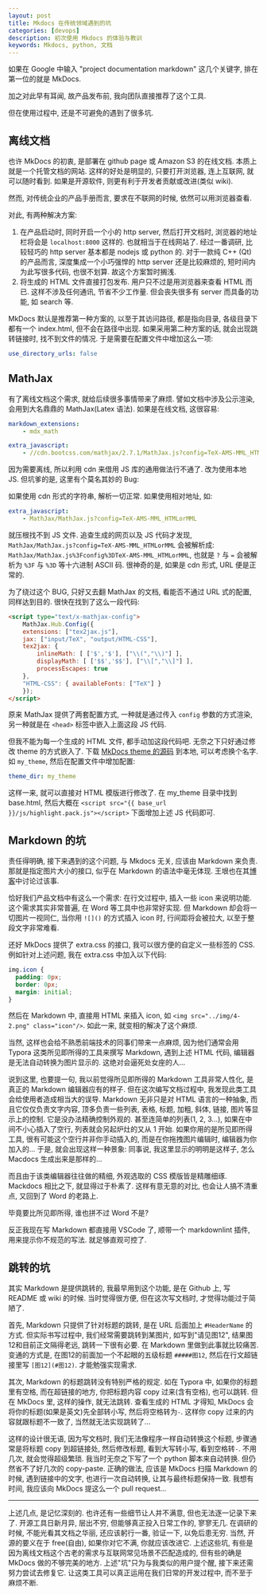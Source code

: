 ```yaml
---
layout: post
title: Mkdocs 在传统领域遇到的坑
categories: [devops]
description: 初次使用 Mkdocs 的体验与教训
keywords: Mkdocs, python, 文档
---
```


如果在 Google 中输入 "project documentation markdown" 这几个关键字, 排在第一位的就是 MkDocs.

加之对此早有耳闻, 故产品发布前, 我向团队直接推荐了这个工具.

但在使用过程中, 还是不可避免的遇到了很多坑.

## 离线文档

也许 MkDocs 的初衷, 是部署在 github page 或 Amazon S3 的在线文档. 本质上就是一个托管文档的网站. 这样的好处是明显的, 只要打开浏览器, 连上互联网, 就可以随时看到. 如果是开源软件, 则更有利于开发者贡献或改进(类似 wiki).

然而, 对传统企业的产品手册而言, 要求在不联网的时候, 依然可以用浏览器查看.

对此, 有两种解决方案:

1. 在产品启动时, 同时开启一个小的 http server, 然后打开文档时, 浏览器的地址栏将会是 `localhost:8000` 这样的. 也就相当于在线网站了. 经过一番调研, 比较轻巧的 http server 基本都是 nodejs 或 python 的. 对于一款纯 C++ (Qt) 的产品而言, 深度集成一个小巧强悍的 http server 还是比较麻烦的, 短时间内为此写很多代码, 也很不划算. 故这个方案暂时搁浅.
1. 将生成的 HTML 文件直接打包发布. 用户只不过是用浏览器来查看 HTML 而已. 这样不涉及任何通讯, 节省不少工作量. 但会丧失很多有 server 而具备的功能, 如 search 等.

MkDocs 默认是推荐第一种方案的, 以至于其访问路径, 都是指向目录, 各级目录下都有一个 index.html, 但不会在路径中出现. 如果采用第二种方案的话, 就会出现跳转链接时, 找不到文件的情况. 于是需要在配置文件中增加这么一项:

```yml
use_directory_urls: false
```

## MathJax

有了离线文档这个需求, 就给后续很多事情带来了麻烦. 譬如文档中涉及公示渲染, 会用到大名鼎鼎的 MathJax(Latex 语法). 如果是在线文档, 这很容易:

```yml
markdown_extensions:
    - mdx_math

extra_javascript:
    - //cdn.bootcss.com/mathjax/2.7.1/MathJax.js?config=TeX-AMS-MML_HTMLorMML
```

因为需要离线, 所以利用 cdn 来借用 JS 库的通用做法行不通了. 改为使用本地 JS. 但坑爹的是, 这里有个莫名其妙的 Bug:

如果使用 cdn 形式的字符串, 解析一切正常. 如果使用相对地址, 如:

```yml
extra_javascript:
    - MathJax/MathJax.js?config=TeX-AMS-MML_HTMLorMML
```

就压根找不到 JS 文件. 追查生成的网页以及 JS 代码才发现, `MathJax/MathJax.js?config=TeX-AMS-MML_HTMLorMML` 会被解析成: `MathJax/MathJax.js%3Fconfig%3DTeX-AMS-MML_HTMLorMML`, 也就是 `?` 与 `=` 会被解析为 `%3F` 与 `%3D` 等十六进制 ASCII 码. 很神奇的是, 如果是 cdn 形式, URL 便是正常的.

为了绕过这个 BUG, 只好又去翻 MathJax 的文档, 看能否不通过 URL 式的配置, 同样达到目的. 很快在找到了这么一段代码:

```html
<script type="text/x-mathjax-config">
    MathJax.Hub.Config({
    extensions: ["tex2jax.js"],
    jax: ["input/TeX", "output/HTML-CSS"],
    tex2jax: {
        inlineMath: [ ['$','$'], ["\\(","\\)"] ],
        displayMath: [ ['$$','$$'], ["\\[","\\]"] ],
        processEscapes: true
    },
    "HTML-CSS": { availableFonts: ["TeX"] }
    });
</script>
```

原来 MathJax 提供了两套配置方式, 一种就是通过传入 `config` 参数的方式渲染, 另一种就是在 `<head>` 标签中嵌入上面这段 JS 代码.

但我不能为每一个生成的 HTML 文件, 都手动加这段代码吧. 无奈之下只好通过修改 theme 的方式嵌入了. 下载 [MkDocs theme 的源码](https://github.com/mkdocs/mkdocs/tree/master/mkdocs/themes/mkdocs) 到本地, 可以考虑换个名字. 如 `my_theme`, 然后在配置文件中增加配置:

```yml
theme_dir: my_theme
```

这样一来, 就可以直接对 HTML 模版进行修改了. 在 my_theme 目录中找到 base.html, 然后大概在 `<script src="{{ base_url }}/js/highlight.pack.js"></script>` 下面增加上述 JS 代码即可.

## Markdown 的坑

责任得明确, 接下来遇到的这个问题, 与 Mkdocs 无关, 应该由 Markdown 来负责. 那就是指定图片大小的接口, 似乎在 Markdown 的语法中毫无体现. 王垠也在其[博客](http://www.yinwang.org/blog-cn/2013/04/14/markdown)中讨论过该事.

恰好我们产品文档中有这么一个需求: 在行文过程中, 插入一些 icon 来说明功能. 这个需求其实非常普遍, 在 Word 等工具中也非常好实现. 但 Markdown 却会将一切图片一视同仁, 当你用 `![]()` 的方式插入 icon 时, 行间距将会被拉大, 以至于整段文字非常难看.

还好 MkDocs 提供了 extra.css 的接口, 我可以很方便的自定义一些标签的 CSS. 例如针对上述问题, 我在 extra.css 中加入以下代码:

```css
img.icon {
  padding: 0px;
  border: 0px;
  margin: initial;
}
```

然后在 Markdown 中, 直接用 HTML 来插入 icon, 如 `<img src="../img/4-2.png" class="icon"/>`. 如此一来, 就变相的解决了这个麻烦.

当然, 这样也会给不熟悉前端技术的同事们带来一点麻烦, 因为他们通常会用 Typora 这类所见即所得的工具来撰写 Markdown, 遇到上述 HTML 代码, 编辑器是无法自动转换为图片显示的. 这绝对会逼死处女座的人...

说到这里, 也要提一句, 我以前觉得所见即所得的 Markdown 工具非常人性化, 是真正的 Markdown 编辑器应有的样子. 但在这次编写文档过程中, 我发现此类工具会给使用者造成相当大的误导. Markdown 无非只是对 HTML 语言的一种抽象, 而且它仅仅负责文字内容, 顶多负责一些列表, 表格, 标题, 加粗, 斜体, 链接, 图片等显示上的控制. 它是没办法精确控制外观的. 甚至连简单的列表(1, 2, 3...), 如果在中间不小心插入了空行, 列表就会另起炉灶的又从 1 开始. 如果你用的是所见即所得工具, 很有可能这个空行并非你手动插入的, 而是在你拖拽图片编辑时, 编辑器为你加入的... 于是, 就会出现这样一种景象: 同事说, 我这里显示的明明是这样子, 怎么 Macdocs 生成出来是那样的...

而且由于该类编辑器往往做的精细, 外观选取的 CSS 模版皆是精雕细琢. Mackdocs 相比之下, 就显得过于朴素了. 这样有意无意的对比, 也会让人搞不清重点, 又回到了 Word 的老路上.

毕竟要比所见即所得, 谁也拼不过 Word 不是?

反正我现在写 Markdown 都直接用 VSCode 了, 顺带一个 markdownlint 插件, 用来提示你不规范的写法. 就足够直观可控了.

## 跳转的坑

其实 Markdown 是提供跳转的, 我最早用到这个功能, 是在 Github 上, 写 README 或 wiki 的时候. 当时觉得很方便, 但在这次写文档时, 才觉得功能过于简陋了.

首先, Markdown 只提供了针对标题的跳转, 是在 URL 后面加上 `#HeaderName` 的方式. 但实际书写过程中, 我们经常需要跳转到某图片, 如写到"请见图12", 结果图12和目前正文隔得老远, 跳转一下很有必要. 在 Markdown 里做到此事就比较痛苦. 变通的方式是, 在图12的前面加一个不起眼的五级标题 `#####图12`, 然后在行文超链接里写 `[图12](#图12)`. 才能勉强实现需求.

其次, Markdown 的标题跳转没有特别严格的规定. 如在 Typora 中, 如果你的标题里有空格, 而在超链接的地方, 你把标题内容 copy 过来(含有空格), 也可以跳转. 但在 MkDocs 里, 这样的操作, 就无法跳转. 查看生成的 HTML 才得知, MkDocs 会将你的标题(如果是英文)先全部转小写, 然后将空格转为`-`. 这样你 copy 过来的内容就跟标题不一致了, 当然就无法实现跳转了...

这样的设计很无语, 因为写文档时, 我们无法像程序一样自动转换这个标题, 步骤通常是将标题 copy 到超链接处, 然后修改标题, 看到大写转小写, 看到空格转`-`. 不用几次, 就会觉得超级繁琐. 我当时无奈之下写了一个 python 脚本来自动转换. 但仍然省不了好几次的 copy-paste. 正确的做法, 应该是 MkDocs 扫描 Markdown 的时候, 遇到链接中的文字, 也进行一次自动转换, 让其与最终标题保持一致. 我想有时间, 我应该向 MkDocs 提这么一个 pull request...

---

上述几点, 是记忆深刻的. 也许还有一些细节让人并不满意, 但也无法逐一记录下来了. 开源工具日新月异, 层出不穷, 但能够真正投入日常工作的, 寥寥无几. 在调研的时候, 不能光看其文档之华丽, 还应该躬行一番, 验证一下, 以免后患无穷. 当然, 开源的要义在于 free(自由), 如果你对它不满, 你就应该改进它. 上述这些坑, 有些是因为离线文档这个古老的需求与互联网常见场景不匹配造成的, 但有些的确是 MkDocs 做的不够完美的地方. 上述"坑"只为与我类似的用户提个醒, 接下来还需努力尝试去修复它. 让这类工具可以真正运用在我们日常的开发过程中, 而不至于麻烦不断.
